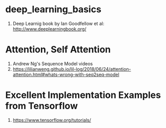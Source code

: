 # deep_learning_basics
1. Deep Learnig book by Ian Goodfellow et al: http://www.deeplearningbook.org/

# Attention, Self Attention
1. Andrew Ng's Sequence Model videos
2. https://lilianweng.github.io/lil-log/2018/06/24/attention-attention.html#whats-wrong-with-seq2seq-model

# Excellent Implementation Examples from Tensorflow
1. https://www.tensorflow.org/tutorials/
